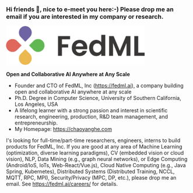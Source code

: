 ### Hi friends 👋, nice to e-meet you here:-) Please drop me an email if you are interested in my company or research.


<img src="./logo_homepage_2.webp" alt="drawing" width="380"/>

<b>Open and Collaborative AI Anywhere at Any Scale</b>

- Founder and CTO of FedML, Inc (https://fedml.ai), a company building open and collaborative AI anywhere at any scale
- Ph.D. Degree in Computer Science, University of Southern California, Los Angeles, USA
- A lifelong learner with a strong passion and interest in scientific research, engineering, production, R&D team management, and entrepreneurship.
- My Homepage: https://chaoyanghe.com

I's looking for full-time/part-time researchers, engineers, interns to build products for FedML, Inc. If you are good at any area of Machine Learning (optimization, diverse learning paradigms), CV (embedded vision or cloud vision), NLP, Data Mining (e.g., graph neural networks), or Edge Computing (Android/IoS, IoTs, Web-React/Vue.js), Cloud Native Computing (e.g., Java Spring, Kubernetes), Distributed Systems (Distributed Training, NCCL, MQTT, RPC, MPI), Security/Privacy (MPC, DP, etc.), please drop me an email. See https://fedml.ai/careers/ for details.

<!--
**chaoyanghe/chaoyanghe** is a ✨ _special_ ✨ repository because its `README.md` (this file) appears on your GitHub profile.

Here are some ideas to get you started:

- 🔭 I’m currently working on ...
- 🌱 I’m currently learning ...
- 👯 I’m looking to collaborate on ...
- 🤔 I’m looking for help with ...
- 💬 Ask me about ...
- 📫 How to reach me: ...
- 😄 Pronouns: ...
- ⚡ Fun fact: ...
-->

